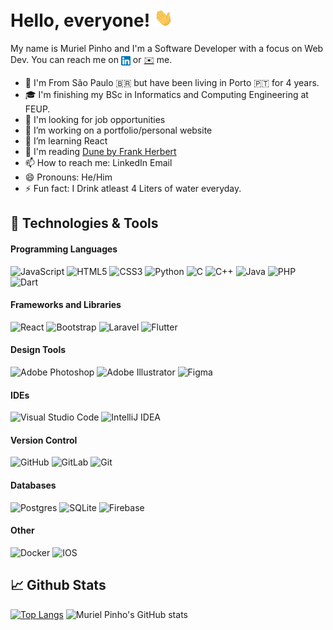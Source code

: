 # Hello, everyone! <img src="https://github.com/MurielPinho/MurielPinho/blob/main/Images/wave.gif" width="30px">
My name is Muriel Pinho and I'm a Software Developer with a focus on Web Dev. You can reach me on 
[<img src="https://github.com/MurielPinho/MurielPinho/blob/main/Images/linkedin.png" width="15" height="15" align="center" alt="LinkedIn">](https://linkedin.com/in/murielpinho)
 or [✉️](mailto:Muriel.apinho@gmail.com "Email") me.

- 📍 I'm From São Paulo 🇧🇷 but have been living in Porto 🇵🇹 for 4 years. 
- 🎓 I'm finishing my BSc in Informatics and Computing Engineering at FEUP.
- 👀 I'm looking for job opportunities
- 🔭 I’m working on a portfolio/personal website
- 🌱 I’m learning React
- 📖 I'm reading [Dune by Frank Herbert](https://www.goodreads.com/book/show/44767458-dune)
- 📫 How to reach me: LinkedIn Email
- 😄 Pronouns: He/Him
- ⚡ Fun fact: I Drink atleast 4 Liters of water everyday.

## 🔧 Technologies & Tools

#### Programming Languages
<img alt="JavaScript" src="https://img.shields.io/badge/javascript-%23323330.svg?style=for-the-badge&logo=javascript&logoColor=%23F7DF1E"/> <img alt="HTML5" src="https://img.shields.io/badge/html5-%23E34F26.svg?style=for-the-badge&logo=html5&logoColor=white"/> <img alt="CSS3" src="https://img.shields.io/badge/css3-%231572B6.svg?style=for-the-badge&logo=css3&logoColor=white"/> <img alt="Python" src="https://img.shields.io/badge/python-%2314354C.svg?style=for-the-badge&logo=python&logoColor=white"/> <img alt="C" src="https://img.shields.io/badge/c-%2300599C.svg?style=for-the-badge&logo=c&logoColor=white"/> 
<img alt="C++" src="https://img.shields.io/badge/c++-%2300599C.svg?style=for-the-badge&logo=c%2B%2B&logoColor=white"/> <img alt="Java" src="https://img.shields.io/badge/java-%23ED8B00.svg?style=for-the-badge&logo=java&logoColor=white"/> <img alt="PHP" src="https://img.shields.io/badge/php-%23777BB4.svg?style=for-the-badge&logo=php&logoColor=white"/> <img alt="Dart" src="https://img.shields.io/badge/dart-%230175C2.svg?style=for-the-badge&logo=dart&logoColor=white"/>

#### Frameworks and Libraries
<img alt="React" src="https://img.shields.io/badge/react-%2320232a.svg?style=for-the-badge&logo=react&logoColor=%2361DAFB"/> <img alt="Bootstrap" src="https://img.shields.io/badge/bootstrap-%23563D7C.svg?style=for-the-badge&logo=bootstrap&logoColor=white"/> <img alt="Laravel" src="https://img.shields.io/badge/laravel-%23FF2D20.svg?style=for-the-badge&logo=laravel&logoColor=white"/> <img alt="Flutter" src="https://img.shields.io/badge/Flutter-%2302569B.svg?style=for-the-badge&logo=Flutter&logoColor=white" /> 

#### Design Tools
<img alt="Adobe Photoshop" src="https://img.shields.io/badge/adobephotoshop-%2331A8FF.svg?style=for-the-badge&logo=adobephotoshop&logoColor=white"/> <img alt="Adobe Illustrator" src="https://img.shields.io/badge/adobeillustrator-%23FF9A00.svg?style=for-the-badge&logo=adobeillustrator&logoColor=white"/> <img alt="Figma" src="https://img.shields.io/badge/figma-%23F24E1E.svg?style=for-the-badge&logo=figma&logoColor=white"/>

#### IDEs
<img alt="Visual Studio Code" src="https://img.shields.io/badge/VisualStudioCode-0078d7.svg?style=for-the-badge&logo=visual-studio-code&logoColor=white"/> <img alt="IntelliJ IDEA" src="https://img.shields.io/badge/IntelliJIDEA-000000.svg?style=for-the-badge&logo=intellij-idea&logoColor=white"/>

#### Version Control
<img alt="GitHub" src="https://img.shields.io/badge/github-%23121011.svg?style=for-the-badge&logo=github&logoColor=white"/> <img alt="GitLab" src="https://img.shields.io/badge/gitlab-%23181717.svg?style=for-the-badge&logo=gitlab&logoColor=white"/> <img alt="Git" src="https://img.shields.io/badge/git-%23F05033.svg?style=for-the-badge&logo=git&logoColor=white"/>

#### Databases
<img alt="Postgres" src ="https://img.shields.io/badge/postgres-%23316192.svg?style=for-the-badge&logo=postgresql&logoColor=white"/> <img alt="SQLite" src ="https://img.shields.io/badge/sqlite-%2307405e.svg?style=for-the-badge&logo=sqlite&logoColor=white"/> <img alt="Firebase" src="https://img.shields.io/badge/firebase-%23039BE5.svg?style=for-the-badge&logo=firebase"/>

#### Other
<img alt="Docker" src="https://img.shields.io/badge/docker-%230db7ed.svg?style=for-the-badge&logo=docker&logoColor=white"/> <img alt="IOS" src="https://img.shields.io/badge/MacOS-000000?style=for-the-badge&logo=Apple&logoColor=white">

## 📈 Github Stats
[![Top Langs](https://github-readme-stats.vercel.app/api/top-langs/?username=anuraghazra&layout=compact&theme=dracula&hide_border=true)](https://github.com/anuraghazra/github-readme-stats) ![Muriel Pinho's GitHub stats](https://github-readme-stats.vercel.app/api?username=murielpinho&show_icons=true&theme=dracula&include_all_commits=true&hide=contribs,stars&hide_border=true&custom_title=Contributions&count_private=true&line_height=30)



 


